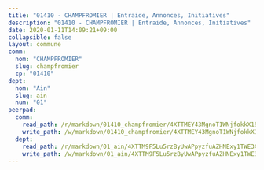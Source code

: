 ```yaml
---
title: "01410 - CHAMPFROMIER | Entraide, Annonces, Initiatives"
description: "01410 - CHAMPFROMIER | Entraide, Annonces, Initiatives"
date: 2020-01-11T14:09:21+09:00
collapsible: false
layout: commune
comm:
  nom: "CHAMPFROMIER"
  slug: champfromier
  cp: "01410"
dept:
  nom: "Ain"
  slug: ain
  num: "01"
peerpad:
  comm:
    read_path: /r/markdown/01410_champfromier/4XTTMEY43MgnoT1WNjfokkX15jbUbfAnB2yyRVAHHyLj49nh3
    write_path: /w/markdown/01410_champfromier/4XTTMEY43MgnoT1WNjfokkX15jbUbfAnB2yyRVAHHyLj49nh3-K3TgTez1apvDz2s5cSRWrsh9DYGEzqmsTpdapuE3Uo5YjE5RM82vq9emUX5uirsSX2r7U3tK2Gz8ZQe1HL8zgBZuqFWZhXYv9H1cQBEbiqcfBTVkcVi6F3d4v1mXn4UcHvAZ9T1F
  dept:
    read_path: /r/markdown/01_ain/4XTTM9F5Lu5rzByUwAPpyzfuAZHNExy1TWE3X3wiTrPFfiAJr
    write_path: /w/markdown/01_ain/4XTTM9F5Lu5rzByUwAPpyzfuAZHNExy1TWE3X3wiTrPFfiAJr-K3TgUnxzeFoJA4CB58vXNvKXURJneTNZHUsypAQGicGiZu7AS2sPbjspGpj7s3MmMv58YhkLaSUMQMHaiKAfoMv6wF36Urxbqqh8MmnXpnKkbVhnAishABEkMRAiyAt8GGJ1Jer2
---
```


